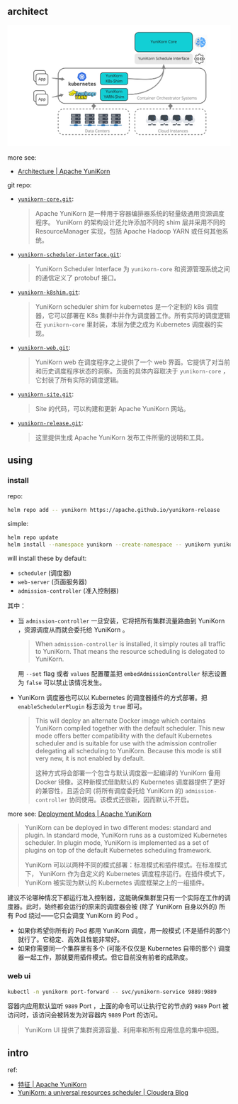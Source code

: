 ## architect

[pic-architecture-blog]: https://clouderablog.wpenginepowered.com/wp-content/uploads/2019/07/YuniKorn-Architecture-Chart.jpg
[pic-architecture-docs]: https://yunikorn.apache.org/assets/images/architecture-333225e01d82300eb9ee34e76cf34697.png

[pic-architecture]: ./YuniKorn-Architecture-Chart_2019-07.jpg

![YuniKorn Architecture][pic-architecture]

[docs-arch]: https://yunikorn.apache.org/zh-cn/docs/design/architecture

more see: 

- [Architecture | Apache YuniKorn][docs-arch]

git repo: 

- [`yunikorn-core.git`][repo-scheduler-core]: 
  > Apache YuniKorn 是一种用于容器编排器系统的轻量级通用资源调度程序。 YuniKorn 的架构设计还允许添加不同的 shim 层并采用不同的 ResourceManager 实现，包括 Apache Hadoop YARN 或任何其他系统。 
- [`yunikorn-scheduler-interface.git`][repo-scheduler-interface]: 
  > YuniKorn Scheduler Interface 为 `yunikorn-core` 和资源管理系统之间的通信定义了 protobuf 接口。 
- [`yunikorn-k8shim.git`][repo-kube-shim]: 
  > YuniKorn scheduler shim for kubernetes 是一个定制的 k8s 调度器，它可以部署在 K8s 集群中并作为调度器工作。所有实际的调度逻辑在 `yunikorn-core` 里封装，本层为使之成为 Kubernetes 调度器的实现。
- [`yunikorn-web.git`][repo-web-uiapp]: 
  > YuniKorn web 在调度程序之上提供了一个 web 界面。它提供了对当前和历史调度程序状态的洞察。页面的具体内容取决于 `yunikorn-core` ，它封装了所有实际的调度逻辑。
- [`yunikorn-site.git`][repo-site]: 
  > Site 的代码，可以构建和更新 Apache YuniKorn 网站。
- [`yunikorn-release.git`][repo-release]: 
  > 这里提供生成 Apache YuniKorn 发布工件所需的说明和工具。

[repo-scheduler-core]: https://github.com/apache/yunikorn-core.git
[repo-scheduler-interface]: https://github.com/apache/yunikorn-scheduler-interface.git
[repo-kube-shim]: https://github.com/apache/yunikorn-k8shim.git
[repo-web-uiapp]: https://github.com/apache/yunikorn-web.git
[repo-site]: https://github.com/apache/yunikorn-site.git
[repo-release]: https://github.com/apache/yunikorn-release.git


## using

[blog-intro]: https://blog.cloudera.com/yunikorn-a-universal-resources-scheduler
[docs-feature-zh]: https://yunikorn.apache.org/zh-cn/docs/get_started/core_features

[site]: https://yunikorn.apache.org


[docs]: https://yunikorn.apache.org/docs
[docs-zh]: https://yunikorn.apache.org/zh-cn/docs


### install

repo: 

~~~ sh
helm repo add -- yunikorn https://apache.github.io/yunikorn-release
~~~

simple: 

~~~ sh
helm repo update
helm install --namespace yunikorn --create-namespace -- yunikorn yunikorn/yunikorn
~~~

will install these by default: 

- `scheduler` (调度器)
- `web-server` (页面服务器)
- `admission-controller` (准入控制器)

其中：

- 当 `admission-controller` 一旦安装，它将把所有集群流量路由到 YuniKorn ，资源调度从而就会委托给 YuniKorn 。
  
  > When `admission-controller` is installed, it simply routes all traffic to YuniKorn. That means the resource scheduling is delegated to YuniKorn.
  > 
  
  用 `--set` flag 或者 `values` 配置覆盖把 `embedAdmissionController` 标志设置为 `false` 可以禁止该情况发生。
  
- YuniKorn 调度器也可以以 Kubernetes 的调度器插件的方式部署。把 `enableSchedulerPlugin` 标志设为 `true` 即可。
  
  > This will deploy an alternate Docker image which contains YuniKorn compiled together with the default scheduler. This new mode offers better compatibility with the default Kubernetes scheduler and is suitable for use with the admission controller delegating all scheduling to YuniKorn. Because this mode is still very new, it is not enabled by default.
  > 
  > 这种方式将会部署一个包含与默认调度器一起编译的 YuniKorn 备用 Docker 镜像。这种新模式借助默认的 Kubernetes 调度器提供了更好的兼容性，且适合同 (将所有调度委托给 YuniKorn 的) `admission-controller` 协同使用。该模式还很新，因而默认不开启。
  > 
  

more see: [Deployment Modes | Apache YuniKorn][docs-modes]

> YuniKorn can be deployed in two different modes: standard and plugin. In standard mode, YuniKorn runs as a customized Kubernetes scheduler. In plugin mode, YuniKorn is implemented as a set of plugins on top of the default Kubernetes scheduling framework.
> 
> YuniKorn 可以以两种不同的模式部署：标准模式和插件模式。在标准模式下， YuniKorn 作为自定义的 Kubernetes 调度程序运行。在插件模式下， YuniKorn 被实现为默认的 Kubernetes 调度框架之上的一组插件。 
> 

[docs-modes]: https://yunikorn.apache.org/docs/user_guide/deployment_modes

建议不论哪种情况下都运行准入控制器，这能确保集群里只有一个实际在工作的调度器。此时，始终都会运行的原来的调度器会被 (除了 YuniKorn 自身以外的) 所有 Pod 绕过——它只会调度 YuniKorn 的 Pod 。

- 如果你希望你所有的 Pod 都用 YuniKorn 调度，用一般模式 (不是插件的那个) 就行了。它稳定、高效且性能非常好。
- 如果你需要同一个集群里有多个 (可能不仅仅是 Kubernetes 自带的那个) 调度器一起工作，那就要用插件模式。但它目前没有前者的成熟度。

### web ui

~~~ sh
kubectl -n yunikorn port-forward -- svc/yunikorn-service 9889:9889
~~~

容器内应用默认监听 `9889` Port ，上面的命令可以让执行它的节点的 `9889` Port 被访问时，该访问会被转发为对容器内 `9889` Port 的访问。

> YuniKorn UI 提供了集群资源容量、利用率和所有应用信息的集中视图。
> 

## intro

ref: 

- [特征 | Apache YuniKorn][docs-feature-zh]
- [YuniKorn: a universal resources scheduler | Cloudera Blog][blog-intro]

